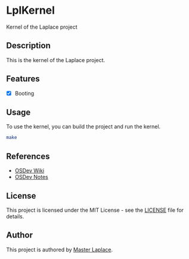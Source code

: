 # LplKernel

Kernel of the Laplace project

## Description

This is the kernel of the Laplace project.

## Features

- [x] Booting

## Usage

To use the kernel, you can build the project and run the kernel.

```bash
make
```

## References

- [OSDev Wiki](https://wiki.osdev.org/Main_Page)
- [OSDev Notes](https://github.com/dreamportdev/Osdev-Notes/tree/master)

## License

This project is licensed under the MIT License - see the [LICENSE](LICENSE) file for details.

## Author

This project is authored by [Master Laplace](https://github.com/MasterLaplace).
